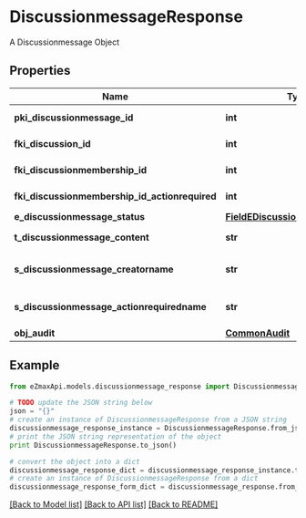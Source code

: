 # DiscussionmessageResponse

A Discussionmessage Object

## Properties

Name | Type | Description | Notes
------------ | ------------- | ------------- | -------------
**pki_discussionmessage_id** | **int** | The unique ID of the Discussionmessage | 
**fki_discussion_id** | **int** | The unique ID of the Discussion | 
**fki_discussionmembership_id** | **int** | The unique ID of the Discussionmembership | [optional] 
**fki_discussionmembership_id_actionrequired** | **int** | The unique ID of the Discussionmembership | [optional] 
**e_discussionmessage_status** | [**FieldEDiscussionmessageStatus**](FieldEDiscussionmessageStatus.md) |  | 
**t_discussionmessage_content** | **str** | The content of the Discussionmessage | 
**s_discussionmessage_creatorname** | **str** | The name the creator of the Discussionmessage. | 
**s_discussionmessage_actionrequiredname** | **str** | The name the Actionrequired of the Discussionmessage. | [optional] 
**obj_audit** | [**CommonAudit**](CommonAudit.md) |  | 

## Example

```python
from eZmaxApi.models.discussionmessage_response import DiscussionmessageResponse

# TODO update the JSON string below
json = "{}"
# create an instance of DiscussionmessageResponse from a JSON string
discussionmessage_response_instance = DiscussionmessageResponse.from_json(json)
# print the JSON string representation of the object
print DiscussionmessageResponse.to_json()

# convert the object into a dict
discussionmessage_response_dict = discussionmessage_response_instance.to_dict()
# create an instance of DiscussionmessageResponse from a dict
discussionmessage_response_form_dict = discussionmessage_response.from_dict(discussionmessage_response_dict)
```
[[Back to Model list]](../README.md#documentation-for-models) [[Back to API list]](../README.md#documentation-for-api-endpoints) [[Back to README]](../README.md)


